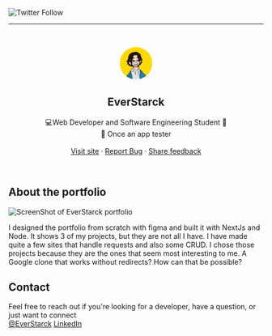 ![Twitter Follow](https://img.shields.io/twitter/follow/EverStarck?style=social)

<!-- PROJECT LOGO -->
<hr />
<br />
<p align="center">
  <a href="https://everstarck.com">
    <img src="public/assets/avatar.webp" alt="Logo" width="64" height="64" style="border-radius:50%">
  </a>

  <h2 align="center">EverStarck</h2>
  <p align="center">
    💻Web Developer and Software Engineering Student 🎒<br />
    🧾 Once an app tester
    <br />
    <br />
    <a href="https://everstarck.com">Visit site</a>
    ·
    <a href="https://github.com/EverStarck/portfolio/issues">Report Bug</a>
    ·
    <a href="https://github.com/EverStarck/GoogleClone/issues">Share feedback</a>
  </p>
</p>

<!-- ABOUT THE PROJECT -->
<br />

## About the portfolio

![ScreenShot of EverStarck portfolio](https://www.everstarck.com/MetaTagImage.png)

I designed the portfolio from scratch with figma and built it with NextJs and Node.
  It shows 3 of my projects, but they are not all I have. I have made quite a few sites that handle requests and also some CRUD. I chose those projects because they are the ones that seem most interesting to me. A Google clone that works without redirects? How can that be possible?

## Contact
Feel free to reach out if you're looking for a developer, have a question, or just want to connect
<br/>
[@EverStarck](https://twitter.com/EverStarck)
[LinkedIn](https://www.linkedin.com/in/everstarck/)

<!-- MARKDOWN LINKS & IMAGES -->

[product-screenshot]: public/glone.png
